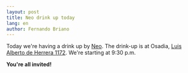 ```yaml
---
layout: post
title: Neo drink up today
lang: en
author: Fernando Briano
---
```

Today we're having a drink up by [Neo](http://neo.com). The drink-up is at Osadia, [Luis Alberto de Herrera 1172](https://maps.google.com/maps/ms?msid=207929239109503485147.0004d887204737faa5cdf&msa=0&ll=-34.906274,-56.136577&spn=0.001494,0.00284). We're starting at 9:30 p.m.

**You're all invited!**
